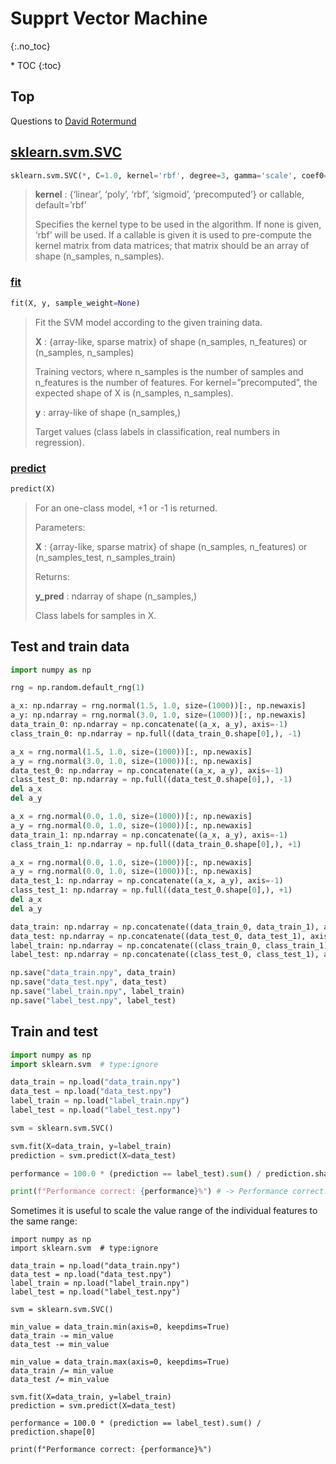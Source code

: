 # Supprt Vector Machine
{:.no_toc}

<nav markdown="1" class="toc-class">
* TOC
{:toc}
</nav>

## Top

Questions to [David Rotermund](mailto:davrot@uni-bremen.de)


## [sklearn.svm.SVC](https://scikit-learn.org/stable/modules/generated/sklearn.svm.SVC.html)

```python
sklearn.svm.SVC(*, C=1.0, kernel='rbf', degree=3, gamma='scale', coef0=0.0, shrinking=True, probability=False, tol=0.001, cache_size=200, class_weight=None, verbose=False, max_iter=-1, decision_function_shape='ovr', break_ties=False, random_state=None)
```

> **kernel** : {‘linear’, ‘poly’, ‘rbf’, ‘sigmoid’, ‘precomputed’} or callable, default=’rbf’
> 
> Specifies the kernel type to be used in the algorithm. If none is given, ‘rbf’ will be used. If a callable is given it is used to pre-compute the kernel matrix from data matrices; that matrix should be an array of shape (n_samples, n_samples).

### [fit](https://scikit-learn.org/stable/modules/generated/sklearn.svm.SVC.html#sklearn.svm.SVC.fit)

```python
fit(X, y, sample_weight=None)
```

> Fit the SVM model according to the given training data.
>
> **X** : {array-like, sparse matrix} of shape (n_samples, n_features) or (n_samples, n_samples)
> 
> Training vectors, where n_samples is the number of samples and n_features is the number of features. For kernel=”precomputed”, the expected shape of X is (n_samples, n_samples).
>
> **y** : array-like of shape (n_samples,)
> 
> Target values (class labels in classification, real numbers in regression).

### [predict](https://scikit-learn.org/stable/modules/generated/sklearn.svm.SVC.html#sklearn.svm.SVC.predict)

```python
predict(X)
```
> For an one-class model, +1 or -1 is returned.
>
> Parameters:
> 
> **X** : {array-like, sparse matrix} of shape (n_samples, n_features) or (n_samples_test, n_samples_train)
>
> Returns:
> 
> **y_pred** : ndarray of shape (n_samples,)
> 
> Class labels for samples in X.

## Test and train data 

```python
import numpy as np

rng = np.random.default_rng(1)

a_x: np.ndarray = rng.normal(1.5, 1.0, size=(1000))[:, np.newaxis]
a_y: np.ndarray = rng.normal(3.0, 1.0, size=(1000))[:, np.newaxis]
data_train_0: np.ndarray = np.concatenate((a_x, a_y), axis=-1)
class_train_0: np.ndarray = np.full((data_train_0.shape[0],), -1)

a_x = rng.normal(1.5, 1.0, size=(1000))[:, np.newaxis]
a_y = rng.normal(3.0, 1.0, size=(1000))[:, np.newaxis]
data_test_0: np.ndarray = np.concatenate((a_x, a_y), axis=-1)
class_test_0: np.ndarray = np.full((data_test_0.shape[0],), -1)
del a_x
del a_y

a_x = rng.normal(0.0, 1.0, size=(1000))[:, np.newaxis]
a_y = rng.normal(0.0, 1.0, size=(1000))[:, np.newaxis]
data_train_1: np.ndarray = np.concatenate((a_x, a_y), axis=-1)
class_train_1: np.ndarray = np.full((data_train_0.shape[0],), +1)

a_x = rng.normal(0.0, 1.0, size=(1000))[:, np.newaxis]
a_y = rng.normal(0.0, 1.0, size=(1000))[:, np.newaxis]
data_test_1: np.ndarray = np.concatenate((a_x, a_y), axis=-1)
class_test_1: np.ndarray = np.full((data_test_0.shape[0],), +1)
del a_x
del a_y

data_train: np.ndarray = np.concatenate((data_train_0, data_train_1), axis=0)
data_test: np.ndarray = np.concatenate((data_test_0, data_test_1), axis=0)
label_train: np.ndarray = np.concatenate((class_train_0, class_train_1), axis=0)
label_test: np.ndarray = np.concatenate((class_test_0, class_test_1), axis=0)

np.save("data_train.npy", data_train)
np.save("data_test.npy", data_test)
np.save("label_train.npy", label_train)
np.save("label_test.npy", label_test)
```

## Train and test 

```python
import numpy as np
import sklearn.svm  # type:ignore

data_train = np.load("data_train.npy")
data_test = np.load("data_test.npy")
label_train = np.load("label_train.npy")
label_test = np.load("label_test.npy")

svm = sklearn.svm.SVC()

svm.fit(X=data_train, y=label_train)
prediction = svm.predict(X=data_test)

performance = 100.0 * (prediction == label_test).sum() / prediction.shape[0]

print(f"Performance correct: {performance}%") # -> Performance correct: 95.4%
```

Sometimes it is useful to scale the value range of the individual features to the same range: 

```pythonv
import numpy as np
import sklearn.svm  # type:ignore

data_train = np.load("data_train.npy")
data_test = np.load("data_test.npy")
label_train = np.load("label_train.npy")
label_test = np.load("label_test.npy")

svm = sklearn.svm.SVC()

min_value = data_train.min(axis=0, keepdims=True)
data_train -= min_value
data_test -= min_value

min_value = data_train.max(axis=0, keepdims=True)
data_train /= min_value
data_test /= min_value

svm.fit(X=data_train, y=label_train)
prediction = svm.predict(X=data_test)

performance = 100.0 * (prediction == label_test).sum() / prediction.shape[0]

print(f"Performance correct: {performance}%")
```
